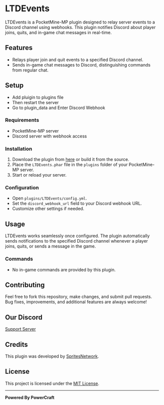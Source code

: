 # LTDEvents

LTDEvents is a PocketMine-MP plugin designed to relay server events to a Discord channel using webhooks. This plugin notifies Discord about player joins, quits, and in-game chat messages in real-time.

## Features

- Relays player join and quit events to a specified Discord channel.
- Sends in-game chat messages to Discord, distinguishing commands from regular chat.

## Setup

- Add pluigin to plugins file
- Then restart the server
- Go to plugin_data and Enter Discord Webhook

### Requirements

- PocketMine-MP server
- Discord server with webhook access

### Installation

1. Download the plugin from [here](link_to_download) or build it from the source.
2. Place the `LTDEvents.phar` file in the `plugins` folder of your PocketMine-MP server.
3. Start or reload your server.

### Configuration

- Open `plugins/LTDEvents/config.yml`.
- Set the `discord_webhook_url` field to your Discord webhook URL.
- Customize other settings if needed.

## Usage

LTDEvents works seamlessly once configured. The plugin automatically sends notifications to the specified Discord channel whenever a player joins, quits, or sends a message in the game.

### Commands

- No in-game commands are provided by this plugin.

## Contributing

Feel free to fork this repository, make changes, and submit pull requests. Bug fixes, improvements, and additional features are always welcome!

## Our Discord
[Support Server](https://discord.gg/6sH3EDRsUk)

## Credits

This plugin was developed by [SpritesNetwork](https://github.com/SpritesNetwork).

## License

This project is licensed under the [MIT License](LICENSE).

---

**Powered By PowerCraft**
